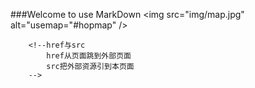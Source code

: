 ###Welcome to use MarkDown
<img src="img/map.jpg" alt="usemap="#hopmap" />
		<map name="hotmap">
			<area shape="rect" coords="182,122,280,204" href="index.html"  />
			<area shape="circle" coords="" href="" />
			<area shape="poly" coords="" href="" />
		</map>
		
		<!--href与src
			href从页面跳到外部页面
			src把外部资源引到本页面
		-->